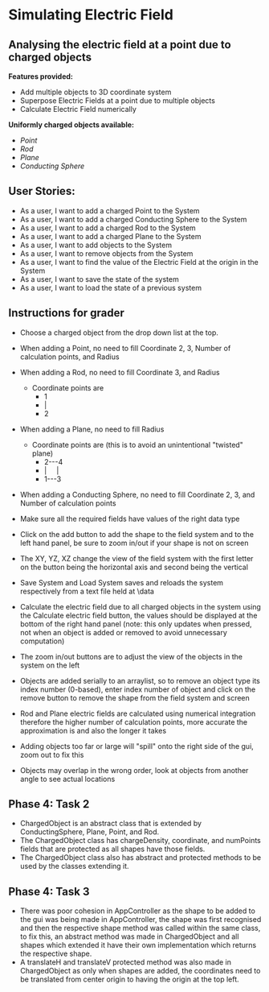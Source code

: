 # Simulating Electric Field

## Analysing the electric field at a point due to charged objects

**Features provided:**
- Add multiple objects to 3D coordinate system
- Superpose Electric Fields at a point due to multiple objects
- Calculate Electric Field numerically

**Uniformly charged objects available:**
- *Point*
- *Rod*
- *Plane*
- *Conducting Sphere*

## User Stories:

- As a user, I want to add a charged Point to the System
- As a user, I want to add a charged Conducting Sphere to the System
- As a user, I want to add a charged Rod to the System
- As a user, I want to add a charged Plane to the System
- As a user, I want to add objects to the System
- As a user, I want to remove objects from the System
- As a user, I want to find the value of the Electric Field at the origin in the System
- As a user, I want to save the state of the system
- As a user, I want to load the state of a previous system

## Instructions for grader

- Choose a charged object from the drop down list at the top.

- When adding a Point, no need to fill Coordinate 2, 3, Number of calculation points, and Radius
- When adding a Rod, no need to fill Coordinate 3, and Radius
    - Coordinate points are
        - 1
        - |
        - 2
- When adding a Plane, no need to fill Radius
    - Coordinate points are (this is to avoid an unintentional "twisted" plane)
         - 2---4
         - | &nbsp;&nbsp;&nbsp; |
         - 1---3
- When adding a Conducting Sphere, no need to fill Coordinate 2, 3, and Number of calculation points 
- Make sure all the required fields have values of the right data type
- Click on the add button to add the shape to the field system and to the left hand panel, be sure to zoom in/out if 
your shape is not on screen 
- The XY, YZ, XZ change the view of the field system with the first letter on the button being the horizontal axis and 
second being the vertical
- Save System and Load System saves and reloads the system respectively from a text file held at \data 
- Calculate the electric field due to all charged objects in the system using the Calculate electric field button, the 
values should be displayed at the bottom of the right hand panel (note: this only updates when pressed, not when an
object is added or removed to avoid unnecessary computation)
- The zoom in/out buttons are to adjust the view of the objects in the system on the left
- Objects are added serially to an arraylist, so to remove an object type its index number (0-based), enter index number
of object and click on the remove button to remove the shape from the field system and screen
- Rod and Plane electric fields are calculated using numerical integration therefore the higher number of calculation 
points, more accurate the approximation is and also the longer it takes 
- Adding objects too far or large will "spill" onto the right side of the gui, zoom out to fix this
- Objects may overlap in the wrong order, look at objects from another angle to see actual locations

## Phase 4: Task 2

- ChargedObject is an abstract class that is extended by ConductingSphere, Plane, Point, and Rod. 
- The ChargedObject class has chargeDensity, coordinate, and numPoints fields that are protected as all shapes have
those fields.
- The ChargedObject class also has abstract and protected methods to be used by the classes extending it.

## Phase 4: Task 3

- There was poor cohesion in AppController as the shape to be added to the gui was being made in AppController, the
shape was first recognised and then the respective shape method was called within the same class,
to fix this, an abstract method was made in ChargedObject and all shapes which extended it have their own implementation
which returns the respective shape.
- A translateH and translateV protected method was also made in ChargedObject as only when shapes are added, the 
coordinates need to be translated from center origin to having the origin at the top left.